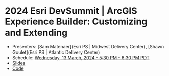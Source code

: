 # 2024 Esri DevSummit | ArcGIS Experience Builder: Customizing and Extending

- Presenters: [Sam Matenaer](Esri PS | Midwest Delivery Center), [Shawn Goulet](Esri PS | Atlantic Delivery Center)
- Schedule: [Wednesday, 13 March, 2024 - 5:30 PM - 6:30 PM PDT](https://devsummit2024.esri.com/flow/esri/24epcdev/deveventportal/page/detailed-agenda/session/1699142487777001xLlM)
- [Slides](https://shawnmgoulet.github.io/2024-dev-summit-arcgis-exb-customizing-extending/slides/)
- [Code](https://github.com/shawnmgoulet/2024-dev-summit-arcgis-exb-customizing-extending/tree/main/code/)